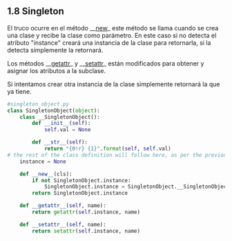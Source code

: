 ## 1.8 Singleton

El truco ocurre en el método \_\_[new]()\_ este método se llama cuando
se crea una clase y recibe la clase como parámetro. En este caso si no
detecta el atributo \"instance\" creará una instancia de la clase para
retornarla, si la detecta simplemente la retornará.

Los métodos \_\_[getattr]()\_ y \_\_[setattr]()\_ están modificados para
obtener y asignar los atributos a la subclase.

Si intentamos crear otra instancia de la clase simplemente retornará la
que ya tiene.

``` python
#singleton_object.py
class SingletonObject(object):
    class __SingletonObject():
        def __init__(self):
            self.val = None

        def __str__(self):
            return "{0!r} {1}".format(self, self.val)
# the rest of the class definition will follow here, as per the previous logging script
    instance = None

    def __new__(cls):
        if not SingletonObject.instance:
            SingletonObject.instance = SingletonObject.__SingletonObject()
        return SingletonObject.instance

    def __getattr__(self, name):
        return getattr(self.instance, name)

    def __setattr__(self, name):
        return setattr(self.instance, name)
```

